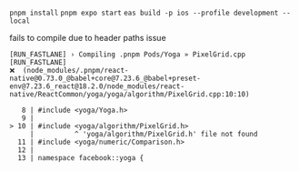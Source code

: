 `pnpm install`
`pnpm expo start`
`eas build -p ios --profile development --local`

fails to compile due to header paths issue

```
[RUN_FASTLANE] › Compiling .pnpm Pods/Yoga » PixelGrid.cpp
[RUN_FASTLANE]
❌  (node_modules/.pnpm/react-native@0.73.0_@babel+core@7.23.6_@babel+preset-env@7.23.6_react@18.2.0/node_modules/react-native/ReactCommon/yoga/yoga/algorithm/PixelGrid.cpp:10:10)

   8 | #include <yoga/Yoga.h>
   9 |
> 10 | #include <yoga/algorithm/PixelGrid.h>
     |          ^ 'yoga/algorithm/PixelGrid.h' file not found
  11 | #include <yoga/numeric/Comparison.h>
  12 |
  13 | namespace facebook::yoga {
```
